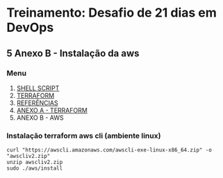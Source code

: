 # Treinamento: Desafio de 21 dias em DevOps
## 5 Anexo B - Instalação da aws

### Menu
1. [SHELL SCRIPT](../../shellscript/shellscript.md)
2. [TERRAFORM](../../terraform/terraform.md)
3. [REFERÊNCIAS](./../../credit/credit.md)
4. [ANEXO A - TERRAFORM](../../terraform/install/anexo_A_terraform_install.md)
5. ANEXO B - AWS


### Instalação terraform aws cli (ambiente linux)
```
curl "https://awscli.amazonaws.com/awscli-exe-linux-x86_64.zip" -o "awscliv2.zip"
unzip awscliv2.zip
sudo ./aws/install
```
